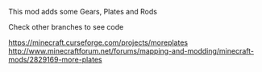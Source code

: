This mod adds some Gears, Plates and Rods

Check other branches to see code

https://minecraft.curseforge.com/projects/moreplates
http://www.minecraftforum.net/forums/mapping-and-modding/minecraft-mods/2829169-more-plates
